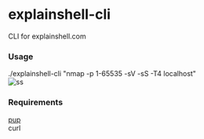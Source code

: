 # explainshell-cli
CLI for explainshell.com 

### Usage
./explainshell-cli "nmap -p 1-65535 -sV -sS -T4 localhost"    
![ss](http://i.imgur.com/NMHkoaT.png)

### Requirements
[pup](https://github.com/ericchiang/pup)  
curl

